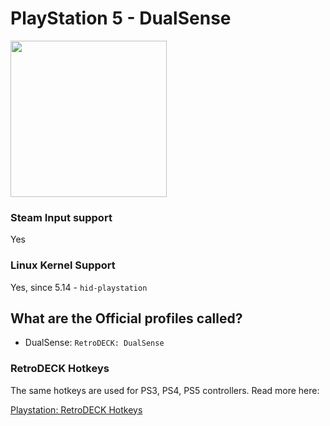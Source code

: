 # PlayStation 5 - DualSense

<img src="../../../wiki_images/controllers/ps5-dualsense.png" width="250">

### Steam Input support
Yes

### Linux Kernel Support
Yes, since 5.14 - `hid-playstation`

## What are the Official profiles called?

- DualSense: `RetroDECK: DualSense`

### RetroDECK Hotkeys

The same hotkeys are used for PS3, PS4, PS5 controllers. Read more here:

[Playstation: RetroDECK Hotkeys](playstation-hotkeys.md)
